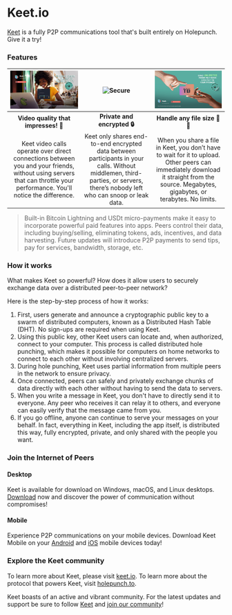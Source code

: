 # Keet.io

[Keet](https://keet.io) is a fully P2P communications tool that's built entirely on Holepunch. Give it a try!

### Features

|![Video Quality](../assets/image%20(6).png)| ![Secure](../assets/chat-app-3.png)| ![File Handling](../assets/image%20(1).png)|
| :----------------------------------------------------------: | :---------------------------------------------------------: |:---------------------------------------------------------:|
|**Video quality that impresses! 🎥**|**Private and encrypted 🔒**  |   **Handle any file size 📂✅** |
|Keet video calls operate over direct connections between you and your friends, without using servers that can throttle your performance. You'll notice the difference.| Keet only shares end-to-end encrypted data between participants in your calls. Without middlemen, third-parties, or servers, there’s nobody left who can snoop or leak data. |  When you share a file in Keet, you don’t have to wait for it to upload. Other peers can immediately download it straight from the source. Megabytes, gigabytes, or terabytes. No limits.|


> Built-in Bitcoin Lightning and USDt micro-payments make it easy to incorporate powerful paid features into apps. Peers control their data, including buying/selling, eliminating tokens, ads, incentives, and data harvesting. Future updates will introduce P2P payments to send tips, pay for services, bandwidth, storage, etc.

### How it works

What makes Keet so powerful? How does it allow users to securely exchange data over a distributed peer-to-peer network?

Here is the step-by-step process of how it works:

1. First, users generate and announce a cryptographic public key to a swarm of distributed computers, known as a Distributed Hash Table (DHT). No sign-ups are required when using Keet.
2. Using this public key, other Keet users can locate and, when authorized, connect to your computer. This process is called distributed hole punching, which makes it possible for computers on home networks to connect to each other without involving centralized servers.
3. During hole punching, Keet uses partial information from multiple peers in the network to ensure privacy.
4. Once connected, peers can safely and privately exchange chunks of data directly with each other without having to send the data to servers.
5. When you write a message in Keet, you don't have to directly send it to everyone. Any peer who receives it can relay it to others, and everyone can easily verify that the message came from you.
6. If you go offline, anyone can continue to serve your messages on your behalf. In fact, everything in Keet, including the app itself, is distributed this way, fully encrypted, private, and only shared with the people you want.

### Join the Internet of Peers

#### Desktop

Keet is available for download on Windows, macOS, and Linux desktops. [Download](https://keet.io/) now and discover the power of communication without compromises!

#### Mobile

Experience P2P communications on your mobile devices. Download Keet Mobile on your [Android](https://play.google.com/store/apps/details?id=io.keet.app) and [iOS](https://apps.apple.com/us/app/keet-by-holepunch/id6443880549) mobile devices today!

### Explore the Keet community 

To learn more about Keet, please visit [keet.io](https://keet.io/). To learn more about the protocol that powers Keet, visit [holepunch.to](http://holepunch.to/).

Keet boasts of an active and vibrant community. For the latest updates and support be sure to follow [Keet](https://twitter.com/keet\_io) and [join our community](https://discord.gg/holepunch)!
